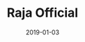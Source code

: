 ---
title: 'Raja Official'
date: '2019-01-03'
client: 'WeTransfer'
ontwerpvraag: ''
members:
    -   name: Roosmarijn Huykman
    -   name: Julius Bosboom
    -   name: Alejandro Djodikromo
    -   name: Anish Ramkhelawan
miro: 'uXjVOabIWmA=/?invite_link_id=222099119261'
visual: ''
youtube: ''
teams: ''
---